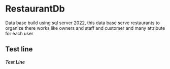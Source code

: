 # RestaurantDb
Data base build using sql server 2022, this data base serve restaurants to organize there works like owners and staff and customer and many attribute for each user
## Test line
##### Test Line
